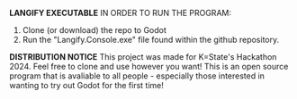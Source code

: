 **LANGIFY EXECUTABLE**
  IN ORDER TO RUN THE PROGRAM: 
  1) Clone (or download) the repo to Godot
  2) Run the "Langify.Console.exe" file found within the github repository.

**DISTRIBUTION NOTICE**
This project was made for K=State's Hackathon 2024.
Feel free to clone and use however you want! This is an open source program that is avaliable to all people  - especially those interested in wanting to try out Godot for the first time!
